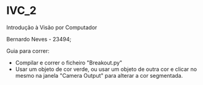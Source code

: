 
# IVC_2

Introdução à Visão por Computador

Bernardo Neves - 23494;

Guia para correr:

* Compilar e correr o ficheiro "Breakout.py"
* Usar um objeto de cor verde, ou usar um objeto de outra cor e clicar no mesmo na janela "Camera Output" para alterar a cor segmentada.
